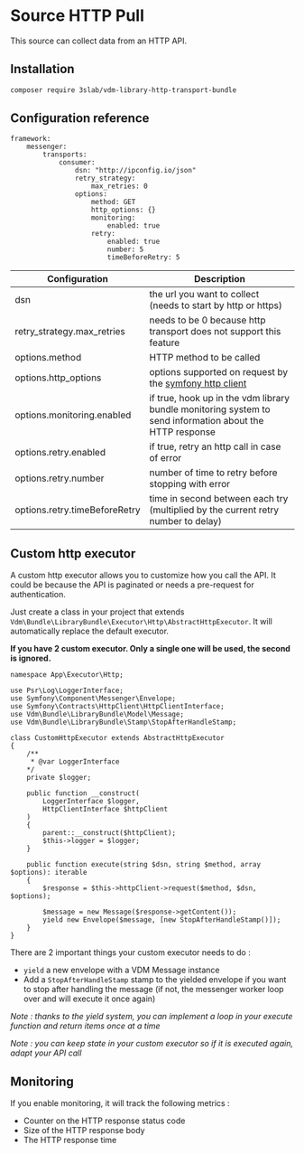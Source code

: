 # Source HTTP Pull

This source can collect data from an HTTP API.

## Installation

```bash
composer require 3slab/vdm-library-http-transport-bundle
```

## Configuration reference

```
framework:
    messenger:
        transports:
            consumer:
                dsn: "http://ipconfig.io/json"
                retry_strategy:
                    max_retries: 0
                options:
                    method: GET
                    http_options: {}
                    monitoring:
                        enabled: true
                    retry:
                        enabled: true
                        number: 5
                        timeBeforeRetry: 5 
```

Configuration | Description
--- | ---
dsn | the url you want to collect (needs to start by http or https)
retry_strategy.max_retries | needs to be 0 because http transport does not support this feature
options.method | HTTP method to be called
options.http_options | options supported on request by the [symfony http client](https://symfony.com/doc/current/components/http_client.html#making-requests)
options.monitoring.enabled | if true, hook up in the vdm library bundle monitoring system to send information about the HTTP response
options.retry.enabled | if true, retry an http call in case of error
options.retry.number | number of time to retry before stopping with error
options.retry.timeBeforeRetry | time in second between each try (multiplied by the current retry number to delay)

## Custom http executor

A custom http executor allows you to customize how you call the API. It could be because the API is paginated or needs 
a pre-request for authentication.

Just create a class in your project that extends `Vdm\Bundle\LibraryBundle\Executor\Http\AbstractHttpExecutor`. It will
automatically replace the default executor.

**If you have 2 custom executor. Only a single one will be used, the second is ignored.**

```
namespace App\Executor\Http;

use Psr\Log\LoggerInterface;
use Symfony\Component\Messenger\Envelope;
use Symfony\Contracts\HttpClient\HttpClientInterface;
use Vdm\Bundle\LibraryBundle\Model\Message;
use Vdm\Bundle\LibraryBundle\Stamp\StopAfterHandleStamp;

class CustomHttpExecutor extends AbstractHttpExecutor
{
    /** 
     * @var LoggerInterface 
    */
    private $logger;

    public function __construct(
        LoggerInterface $logger,
        HttpClientInterface $httpClient
    ) 
    {
        parent::__construct($httpClient);
        $this->logger = $logger;
    }

    public function execute(string $dsn, string $method, array $options): iterable
    {
        $response = $this->httpClient->request($method, $dsn, $options);

        $message = new Message($response->getContent());
        yield new Envelope($message, [new StopAfterHandleStamp()]);
    }
}
```

There are 2 important things your custom executor needs to do :

* `yield` a new envelope with a VDM Message instance
*  Add a `StopAfterHandleStamp` stamp to the yielded envelope if you want to stop after handling the message (if not, 
   the messenger worker loop over and will execute it once again)
   
*Note : thanks to the yield system, you can implement a loop in your execute function and return items once at a time*

*Note : you can keep state in your custom executor so if it is executed again, adapt your API call*

## Monitoring

If you enable monitoring, it will track the following metrics :

* Counter on the HTTP response status code
* Size of the HTTP response body
* The HTTP response time

